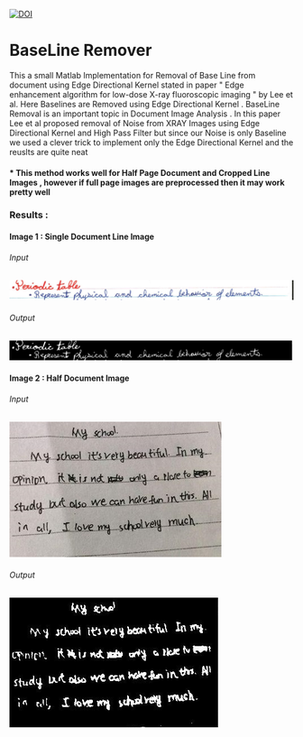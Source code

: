 
[![DOI](https://zenodo.org/badge/137590821.svg)](https://zenodo.org/badge/latestdoi/137590821)


# BaseLine Remover


This a small Matlab Implementation for Removal of Base Line from document using Edge Directional Kernel stated in paper " Edge enhancement algorithm for low-dose X-ray fluoroscopic imaging " by Lee et al. Here Baselines are Removed using Edge Directional Kernel . BaseLine Removal is an important topic in Document Image Analysis . In this paper Lee et al proposed removal of Noise from XRAY Images using Edge Directional Kernel and High Pass Filter but since our Noise is only Baseline we used a clever trick to implement only the Edge Directional Kernel and the reuslts are quite neat 

#### * This method works well  for Half Page Document and Cropped Line Images , however if full page images are preprocessed then it may work pretty well

### Results : 

#### Image 1 : Single Document Line Image

###### Input
![Input](/7.jpg)
###### Output
![Output](/line_removed_00069.JPG)


#### Image 2 : Half Document Image

###### Input
![Input](/4.jpg)
###### Output
![Output](/line_removed_00019.JPG)
